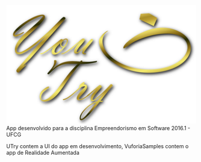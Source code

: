 ![alt tag](https://github.com/joaotargino/U-Try/blob/master/UTry/UTry/src/main/assets/novalogo4.png)
App desenvolvido para a disciplina Empreendorismo em Software 2016.1 - UFCG

UTry contem a UI do app em desenvolvimento, VuforiaSamples contem o app de Realidade Aumentada
